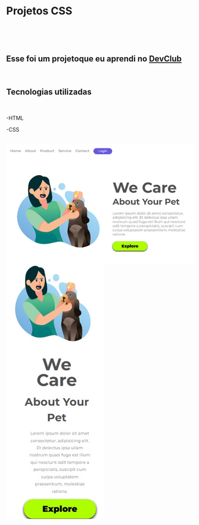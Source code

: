 <h1>Projetos CSS</h1>
<br>
<br>
<br>
<h2>Esse foi um projetoque eu aprendi no <a href="http://rodolfomori.com.br/devclub">DevClub</a></h2>

<br>
<h2>Tecnologias utilizadas</h2> 
<br>
<p>-HTML</p>
<p>-CSS</p>
<br>
<img src="https://github.com/RobsonMachadoM12/Projetos-CSS/blob/main/img/We-Care%20Desctop.jpg?raw=true" />
<br>
<img src="https://github.com/RobsonMachadoM12/Projetos-CSS/blob/main/img/We-Care%20phone.jpg?raw=true" />
